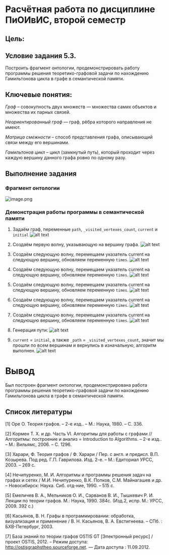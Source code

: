 # Расчётная работа по дисциплине ПиОИвИС, второй семестр


## Цель:


## Условие задания 5.3.
Построить фрагмент онтологии, продемонстрировать работу программы решения теоретико-графовой задачи по нахождению Гамильтонова цикла в графе в семантической памяти.

## Ключевые понятия:
*Граф* – совокупность двух множеств — множества самих объектов и множества их парных связей.

*Неориентированный граф*  — граф, рёбра которого направления не имеют.

*Матрица смежности* – способ представления графа, описывающий связи между его вершинами.

*Гамильтонов цикл* – цикл (замкнутый путь), который проходит через каждую вершину данного графа ровно по одному разу.

## Выполнение задания
### Фрагмент онтологии
![image.png](media/image.png)

### Демонстрация работы программы в семантической памяти
1. Задаём граф, переменные `path`, `_visited_vertexes_count`, `current` и `initial`
![alt text](media/image-0.png)


2. Создаём первую волну, указывающую на вершину графа.
![alt text](media/image-1.png)

3. Создаём следующую волну, перемещаем указатель current на следующую вершину, обновляем переменную `times`.
![alt text](media/image-2.png)

4. Создаём следующую волну, перемещаем указатель current на следующую вершину, обновляем переменную `times`.
![alt text](media/image-3.png)

5. Создаём следующую волну, перемещаем указатель current на следующую вершину, обновляем переменную `times`.
![alt text](media/image-4.png)

6. Создаём следующую волну, перемещаем указатель current на следующую вершину, обновляем переменную `times`.
![alt text](media/image-5.png)

7. Создаём следующую волну, перемещаем указатель current на следующую вершину, обновляем переменную `times`.
![alt text](media/image-6.png)

8. Генерация пути:
![alt text](media/image-7.png)

9. `current` = `initial`, а также `_path` = `_visited_vertexes_count`, значит мы прошли по всем вершинам и вернулись в изначальную, алгоритм выполнен.
![alt text](media/image-8.png)


# Вывод
Был построен фрагмент онтологии, продемонстрирована работа программы решения теоретико-графовой задачи по нахождению Гамильтонова цикла в графе в семантической памяти.

## Список литературы
[1] Оре О. Теория графов. – 2-е изд.. – М.: Наука, 1980. – С. 336.

[2] Кормен Т. Х. и др. Часть VI. Алгоритмы для работы с графами // Алгоритмы: построение
и анализ = Introduction to Algorithms. – 2-е изд.. – М.: Вильямс, 2006. – С. 1296.

[3] Харари, Ф. Теория графов / Ф. Харари / Пер. с англ. и предисл. В.П. Козырева. Под ред.
Г.П. Гаврилова. Изд. 2-е. – М.: Едиториал УРСС, 2003. – 269 с.

[4] Нечипуренко, М. И. Алгоритмы и программы решения задач на графах и сетях / М.И.
Нечипуренко, В.К. Попков, С.М. Майнагашев и др. – Новосибирск: Наука. Сиб. отд-ние,
1990. – 515 с.

[5] Емеличев В. А., Мельников О. И., Сарванов В. И., Тышкевич Р. И. Лекции по теории
графов. М.: Наука, 1990. 384с. (Изд.2, испр. М.: УРСС, 2009. 392 с.)

[6] Касьянов, В. Н. Графы в программировании: обработка, визуализация и применение / В.
Н. Касьянов, В. А. Евстигнеева. – СПб. : БХВ-Петербург, 2003.

[7] База знаний по теории графов OSTIS GT [Электронный ресурс] / проект OSTIS, 2012. –
Режим доступа: http://ostisgraphstheo.sourceforge.net. — Дата доступа : 11.09.2012.
